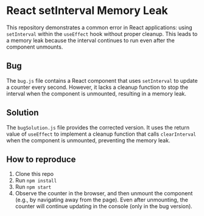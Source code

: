# React setInterval Memory Leak

This repository demonstrates a common error in React applications: using `setInterval` within the `useEffect` hook without proper cleanup. This leads to a memory leak because the interval continues to run even after the component unmounts.

## Bug

The `bug.js` file contains a React component that uses `setInterval` to update a counter every second. However, it lacks a cleanup function to stop the interval when the component is unmounted, resulting in a memory leak.

## Solution

The `bugSolution.js` file provides the corrected version.  It uses the return value of `useEffect` to implement a cleanup function that calls `clearInterval` when the component is unmounted, preventing the memory leak.

## How to reproduce
1. Clone this repo
2. Run `npm install`
3. Run `npm start`
4. Observe the counter in the browser, and then unmount the component (e.g., by navigating away from the page). Even after unmounting, the counter will continue updating in the console (only in the bug version).